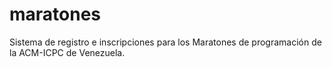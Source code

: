 maratones
=========

Sistema de registro e inscripciones para los Maratones de programación de la ACM-ICPC de Venezuela.